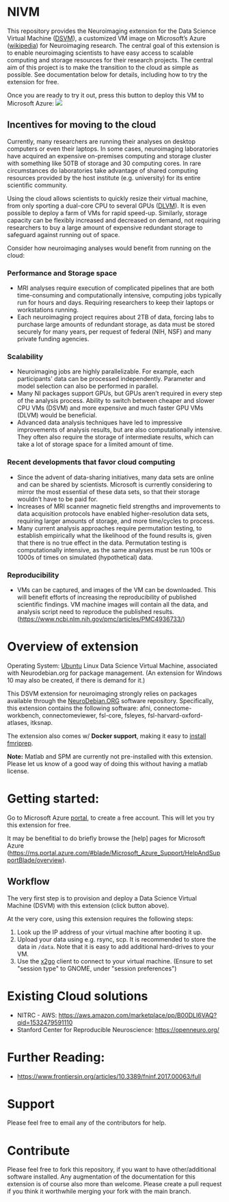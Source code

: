 # NIVM

This repository provides the Neuroimaging extension for the Data Science Virtual Machine ([DSVM](https://azure.microsoft.com/en-us/services/virtual-machines/data-science-virtual-machines/)), a customized VM image on Microsoft’s Azure ([wikipedia](https://en.wikipedia.org/wiki/Microsoft_Azure)) for Neuroimaging research. The central goal of this extension is to enable neuroimaging scientists to have easy access to scalable computing and storage resources for their research projects. The central aim of this project is to make the transition to the cloud as simple as possible. See documentation below for details, including how to try the extension for free.

Once you are ready to try it out, press this button to deploy this VM to Microsoft Azure: <a href="https://portal.azure.com/#create/Microsoft.Template/uri/https%3A%2F%2Fraw.githubusercontent.com%2Fwmpauli%2FNIVM%2Fmaster%2Fazuredeploy.json" target="_blank"><img src="http://azuredeploy.net/deploybutton.png"/></a>


## Incentives for moving to the cloud

Currently, many researchers are running their analyses on desktop computers or even their laptops. In some cases, neuroimaging laboratories have acquired an expensive on-premises computing and storage cluster with something like 50TB of storage and 30 computing cores. In rare circumstances do laboratories take advantage of shared computing resources provided by the host institute (e.g. university) for its entire scientific community. 

Using the cloud allows scientists to quickly resize their virtual machine, from only sporting a dual-core CPU to several GPUs ([DLVM](https://docs.microsoft.com/en-us/azure/machine-learning/data-science-virtual-machine/deep-learning-dsvm-overview)).  It is even possible to deploy a farm of VMs for rapid speed-up. Similarly, storage capacity can be flexibly increased and decreased on demand, not requiring researchers to buy a large amount of expensive redundant storage to safeguard against running out of space.

Consider how neuroimaging analyses would benefit from running on the cloud:

### Performance and Storage space

- MRI analyses require execution of complicated pipelines that are both time-consuming and computationally intensive, computing jobs typically run for hours and days. Requiring researchers to keep their laptops or workstations running.
- Each neuroimaging project requires about 2TB of data, forcing labs to purchase large amounts of redundant storage, as data must be stored securely for many years, per request of federal (NIH, NSF) and many private funding agencies.


### Scalability
 
- Neuroimaging jobs are highly parallelizable. For example, each participants' data can be processed independently. Parameter and model selection can also be performed in parallel.
- Many NI packages support GPUs, but GPUs aren’t required in every step of the analysis process. Ability to switch between cheaper and slower CPU VMs (DSVM) and more expensive and much faster GPU VMs (DLVM) would be beneficial.
- Advanced data analysis techniques have led to impressive improvements of analysis results, but are also computationally intensive. They often also require the storage of intermediate results, which can take a lot of storage space for a limited amount of time.


### Recent developments that favor cloud computing

- Since the advent of data-sharing initiatives, many data sets are online and can be shared by scientists. Microsoft is currently considering to mirror the most essential of these data sets, so that their storage wouldn't have to be paid for.
- Increases of MRI scanner magnetic field strengths and improvements to data acquisition protocols have enabled higher-resolution data sets, requiring larger amounts of storage, and more time/cycles to process.
- Many current analysis approaches require permutation testing, to establish empirically what the likelihood of the found results is, given that there is no true effect in the data. Permutation testing is computationally intensive, as the same analyses must be run 100s or 1000s of times on simulated (hypothetical) data.


### Reproducibility

- VMs can be captured, and images of the VM can be downloaded. This will benefit efforts of increasing the reproducibility of published scientific findings. VM machine images will contain all the data, and analysis script need to reproduce the published results. (https://www.ncbi.nlm.nih.gov/pmc/articles/PMC4936733/)


# Overview of extension

Operating System: [Ubuntu](http://releases.ubuntu.com/16.04/) Linux Data Science Virtual Machine, associated with Neurodebian.org for package management. (An extension for Windows 10 may also be created, if there is demand for it.)
 
This DSVM extension for neuroimaging strongly relies on packages available through the [NeuroDebian.ORG](http://neuro.debian.net/pkglists/toc_pkgs_for_field_mri.html#toc-pkgs-for-field-mri) software repository. Specifically, this extension contains the following software: afni, connectome-workbench, connectomeviewer, fsl-core, fsleyes, fsl-harvard-oxford-atlases, itksnap.

The extension also comes w/ **Docker support**, making it easy to [install fmriprep](https://fmriprep.readthedocs.io/en/latest/installation.html). 

**Note:** Matlab and SPM are currently not pre-installed with this extension.  Please let us know of a good way of doing this without having a matlab license.


# Getting started: 

Go to Microsoft Azure [portal](http://portal.azure.com), to create a free account. This will let you try this extension for free. 

It may be benefitial to do briefly browse the [help] pages for Microsoft Azure (https://ms.portal.azure.com/#blade/Microsoft_Azure_Support/HelpAndSupportBlade/overview).

## Workflow

The very first step is to provision and deploy a Data Science Virtual Machine (DSVM) with this extension (click button above).
 
At the very core, using this extension requires the following steps:
1. Look up the IP address of your virtual machine after booting it up.
2. Upload your data using e.g. rsync, scp. It is recommended to store the data in `/data`. Note that it is easy to add additional hard-drives to your VM.
3. Use the [x2go](https://wiki.x2go.org) client to connect to your virtual machine. (Ensure to set "session type" to GNOME, under "session preferences")

# Existing Cloud solutions 

- NITRC - AWS: https://aws.amazon.com/marketplace/pp/B00DLI6VAQ?qid=1532479591110
- Stanford Center for Reproducible Neuroscience: https://openneuro.org/

# Further Reading:

- https://www.frontiersin.org/articles/10.3389/fninf.2017.00063/full

# Support

Please feel free to email any of the contributors for help.

# Contribute

Please feel free to fork this repository, if you want to have other/additional software installed. Any augmentation of the documentation for this extension is of course also more than welcome. Please create a pull request if you think it worthwhile merging your fork with the main branch.

